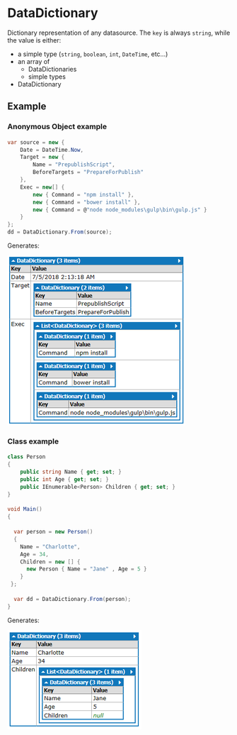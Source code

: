 # DataDictionary

Dictionary representation of any datasource. The ```key``` is always ```string```, while the value is either:
  - a simple type (```string```, ```boolean```, ```int```, ```DateTime```, etc...) 
  - an array of 
    - DataDictionaries 
    - simple types
  - DataDictionary


## Example

### Anonymous Object example

```csharp
var source = new {
    Date = DateTime.Now,
    Target = new {
        Name = "PrepublishScript",
        BeforeTargets = "PrepareForPublish"
    },
    Exec = new[] {
        new { Command = "npm install" },
        new { Command = "bower install" },
        new { Command = @"node node_modules\gulp\bin\gulp.js" }
    }
};
dd = DataDictionary.From(source);
```

Generates:

![Sample result](images\capture001.png)

### Class example

```csharp
class Person
{
    public string Name { get; set; }
    public int Age { get; set; }
    public IEnumerable<Person> Children { get; set; }
}

void Main()
{

  var person = new Person()
  {
    Name = "Charlotte",
    Age = 34,
    Children = new [] {
      new Person { Name = "Jane" , Age = 5 }
    }
 };

  var dd = DataDictionary.From(person);
}
```

Generates:

![Sample result](images\capture002.png)